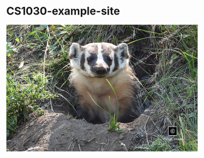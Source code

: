 # CS1030-example-site

![image alt](https://github.com/jtchlarson/CS1030-example-site/blob/6054a9b232952236fb6cb183a74ab71117e29816/Honey-Badger-DSCN-1414-Featured-Image.jpg)
